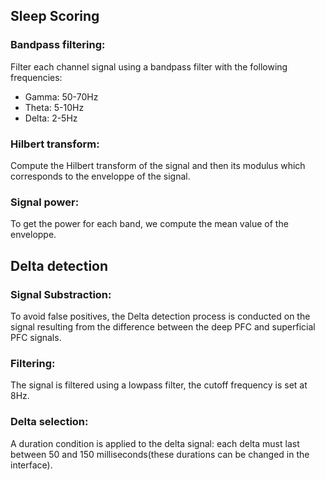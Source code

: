 ## Sleep Scoring

### Bandpass filtering:

Filter each channel signal using a bandpass filter with the following frequencies:

* Gamma: 50-70Hz
* Theta: 5-10Hz
* Delta: 2-5Hz

### Hilbert transform:

Compute the Hilbert transform of the signal and then its modulus which corresponds to the enveloppe of the signal.

### Signal power:

To get the power for each band, we compute the mean value of the enveloppe.

## Delta detection

### Signal Substraction:

To avoid false positives, the Delta detection process is conducted on the signal resulting from the difference between the deep PFC and superficial PFC signals.

### Filtering:

The signal is filtered using a lowpass filter, the cutoff frequency is set at 8Hz.

### Delta selection:

A duration condition is applied to the delta signal: each delta must last between 50 and 150 milliseconds(these durations can be changed in the interface).